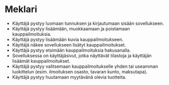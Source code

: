 # Meklari

* Käyttäjä pystyy luomaan tunnuksen ja kirjautumaan sisään sovellukseen.
* Käyttäjä pystyy lisäämään, muokkaamaan ja poistamaan kauppailmoituksia.
* Käyttäjä pystyy lisäämään kuvia kauppailmoitukseen.
* Käyttäjä näkee sovellukseen lisätyt kauppailmoitukset.
* Käyttäjä pystyy etsimään kauppailmoituksia hakusanalla.
* Sovelluksessa on käyttäjäsivut, jotka näyttävät tilastoja ja käyttäjän lisäämät kauppailmoitukset.
* Käyttäjä pystyy valitsemaan kauppailmoitukselle yhden tai useamman luokittelun (esim. ilmoituksen osasto, tavaran kunto, maksutapa).
* Käyttäjä pystyy huutamaan myytävänä olevia tuotteita.
